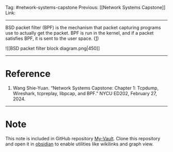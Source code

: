 Tag: #network-systems-capstone 
Previous: [[Network Systems Capstone]]
Link: 

---

BSD packet filter (BPF) is the mechanism that packet capturing programs use to actually get the packet. BPF is run in the kernel, and if a packet satisfies BPF, it is sent to the user space. (<u>1</u>)

![[BSD packet filter block diagram.png|450]]

---

# Reference

1. Wang Shie-Yuan. “Network Systems Capstone: Chapter 1: Tcpdump, Wireshark, tcpreplay, libpcap, and BPF.” NYCU ED202, February 27, 2024.

---

# Note

This note is included in GitHub repository [My-Vault](https://github.com/LittleD3092/My-Vault.git). Clone this repository and open it in [obsidian](https://obsidian.md/) to enable utilities like wikilinks and graph view.